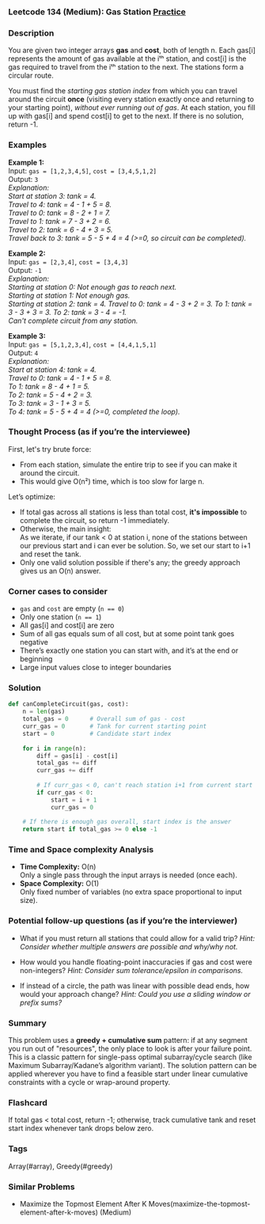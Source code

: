 ### Leetcode 134 (Medium): Gas Station [Practice](https://leetcode.com/problems/gas-station)

### Description  
You are given two integer arrays **gas** and **cost**, both of length n. Each gas[i] represents the amount of gas available at the iᵗʰ station, and cost[i] is the gas required to travel from the iᵗʰ station to the next. The stations form a circular route.

You must find the *starting gas station index* from which you can travel around the circuit **once** (visiting every station exactly once and returning to your starting point), *without ever running out of gas*. At each station, you fill up with gas[i] and spend cost[i] to get to the next. If there is no solution, return -1.

### Examples  

**Example 1:**  
Input: `gas = [1,2,3,4,5]`, `cost = [3,4,5,1,2]`  
Output: `3`  
*Explanation:  
Start at station 3: tank = 4.  
Travel to 4: tank = 4 - 1 + 5 = 8.  
Travel to 0: tank = 8 - 2 + 1 = 7.  
Travel to 1: tank = 7 - 3 + 2 = 6.  
Travel to 2: tank = 6 - 4 + 3 = 5.  
Travel back to 3: tank = 5 - 5 + 4 = 4 (>=0, so circuit can be completed).*

**Example 2:**  
Input: `gas = [2,3,4]`, `cost = [3,4,3]`  
Output: `-1`  
*Explanation:  
Starting at station 0: Not enough gas to reach next.  
Starting at station 1: Not enough gas.  
Starting at station 2: tank = 4. Travel to 0: tank = 4 - 3 + 2 = 3. To 1: tank = 3 - 3 + 3 = 3. To 2: tank = 3 - 4 = -1.  
Can't complete circuit from any station.*

**Example 3:**  
Input: `gas = [5,1,2,3,4]`, `cost = [4,4,1,5,1]`  
Output: `4`  
*Explanation:  
Start at station 4: tank = 4.  
Travel to 0: tank = 4 - 1 + 5 = 8.  
To 1: tank = 8 - 4 + 1 = 5.  
To 2: tank = 5 - 4 + 2 = 3.  
To 3: tank = 3 - 1 + 3 = 5.  
To 4: tank = 5 - 5 + 4 = 4 (>=0, completed the loop).*

### Thought Process (as if you’re the interviewee)  
First, let's try brute force:
- From each station, simulate the entire trip to see if you can make it around the circuit.  
- This would give O(n²) time, which is too slow for large n.

Let’s optimize:
- If total gas across all stations is less than total cost, **it's impossible** to complete the circuit, so return -1 immediately.
- Otherwise, the main insight:  
  As we iterate, if our tank < 0 at station i, none of the stations between our previous start and i can ever be solution. So, we set our start to i+1 and reset the tank.
- Only one valid solution possible if there's any; the greedy approach gives us an O(n) answer.

### Corner cases to consider  
- `gas` and `cost` are empty (`n == 0`)  
- Only one station (`n == 1`)
- All gas[i] and cost[i] are zero
- Sum of all gas equals sum of all cost, but at some point tank goes negative
- There’s exactly one station you can start with, and it’s at the end or beginning
- Large input values close to integer boundaries

### Solution

```python
def canCompleteCircuit(gas, cost):
    n = len(gas)
    total_gas = 0      # Overall sum of gas - cost
    curr_gas = 0       # Tank for current starting point
    start = 0          # Candidate start index
    
    for i in range(n):
        diff = gas[i] - cost[i]
        total_gas += diff
        curr_gas += diff
        
        # If curr_gas < 0, can't reach station i+1 from current start
        if curr_gas < 0:
            start = i + 1
            curr_gas = 0
    
    # If there is enough gas overall, start index is the answer
    return start if total_gas >= 0 else -1
```

### Time and Space complexity Analysis  

- **Time Complexity:** O(n)  
  Only a single pass through the input arrays is needed (once each).
- **Space Complexity:** O(1)  
  Only fixed number of variables (no extra space proportional to input size).

### Potential follow-up questions (as if you’re the interviewer)  

- What if you must return all stations that could allow for a valid trip?
  *Hint: Consider whether multiple answers are possible and why/why not.*
  
- How would you handle floating-point inaccuracies if gas and cost were non-integers?
  *Hint: Consider sum tolerance/epsilon in comparisons.*

- If instead of a circle, the path was linear with possible dead ends, how would your approach change?
  *Hint: Could you use a sliding window or prefix sums?*

### Summary
This problem uses a **greedy + cumulative sum** pattern: if at any segment you run out of "resources", the only place to look is after your failure point. This is a classic pattern for single-pass optimal subarray/cycle search (like Maximum Subarray/Kadane’s algorithm variant). The solution pattern can be applied wherever you have to find a feasible start under linear cumulative constraints with a cycle or wrap-around property.


### Flashcard
If total gas < total cost, return -1; otherwise, track cumulative tank and reset start index whenever tank drops below zero.

### Tags
Array(#array), Greedy(#greedy)

### Similar Problems
- Maximize the Topmost Element After K Moves(maximize-the-topmost-element-after-k-moves) (Medium)